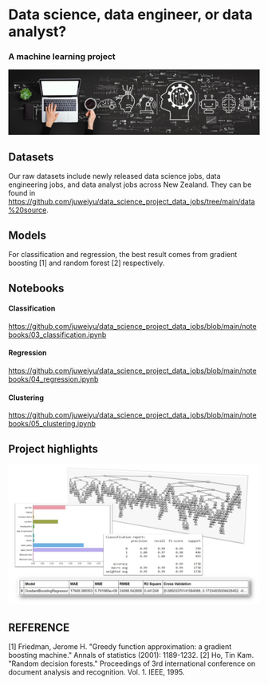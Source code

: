 # Data science, data engineer, or data analyst? 
### A machine learning project

![alt text](https://github.com/juweiyu/data_science_project_data_jobs/blob/main/images/readme.png)



## Datasets
Our raw datasets include newly released data science jobs, data engineering jobs, and data analyst jobs across New Zealand. They can be found in https://github.com/juweiyu/data_science_project_data_jobs/tree/main/data%20source.

## Models
For classification and regression, the best result comes from gradient boosting [1] and random forest [2] respectively. 

## Notebooks
#### Classification
https://github.com/juweiyu/data_science_project_data_jobs/blob/main/notebooks/03_classification.ipynb

#### Regression
https://github.com/juweiyu/data_science_project_data_jobs/blob/main/notebooks/04_regression.ipynb

#### Clustering
https://github.com/juweiyu/data_science_project_data_jobs/blob/main/notebooks/05_clustering.ipynb

## Project highlights

![alt text](https://github.com/juweiyu/data_science_project_data_jobs/blob/main/images/highlights.jpg)

## REFERENCE

[1] Friedman, Jerome H. "Greedy function approximation: a gradient boosting machine." Annals of statistics (2001): 1189-1232.
[2] Ho, Tin Kam. "Random decision forests." Proceedings of 3rd international conference on document analysis and recognition. Vol. 1. IEEE, 1995.




